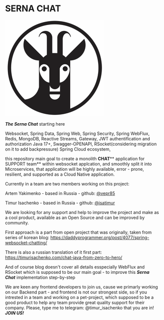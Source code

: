 # SERNA CHAT
![serna](9088428c9f40f5a28b8c9d9d0d89ada5.png)

***The Serna Chat*** starting here

Websocket, Spring Data, Spring Web, Spring Security, Spring WebFlux, Redis, MongoDB, Reactive Streams, Gateway, JWT authentification and authorization
Java 17+, Swagger-OPENAPI, RSocket(considering migration on it to add backpressure) Spring Cloud ecosystem, 

this repository main goal to create a monolith **CHAT**** application for SUPPORT team** within websocket applcation, 
and smoothly split it into Microservices, that application will be highly available, error - prone, resilient, and supported as a Cloud Native application.

Currently in a team are two members working on this project:

Artem Yakimenko - based in Russia - github: [@vepr85](https://github.com/vepr85) 

Timur Isachenko - based in Russia - github: [@isatimur](https://github.com/isatimur)

We are looking for any support and help to improve the project and make as a cool product, available as an Open Source and 
can be improved by community.

First approach is a part from open project that was originally, taken from series of korean blog: 
https://daddyprogrammer.org/post/4077/spring-websocket-chatting/

There is also a russian translation of it first part:
https://timurisachenko.com/chat-java-from-zero-to-hero/

And of course blog doesn't cover all details esspecially WebFlux and RSocket
which is supposed to be our main goal - to improve this ***Serna Chat*** implementation step-by-step

We are keen any frontend developers to join us, cause we primarly working on our Backend part - and frontend is not our strongest side, so if you intrested in a team and working on a pet-project, which supposed to be a good product to help any team provide great quality support for their company. Please, type me to telegram: @timur_isachenko that you are in! _**JOIN US!**_ 

